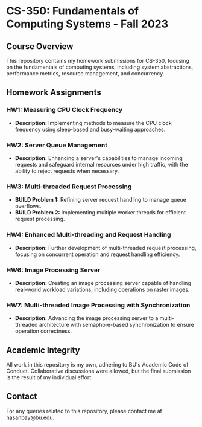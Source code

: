 # CS-350: Fundamentals of Computing Systems - Fall 2023

## Course Overview
This repository contains my homework submissions for CS-350, focusing on the fundamentals of computing systems, including system abstractions, performance metrics, resource management, and concurrency.

## Homework Assignments

### HW1: Measuring CPU Clock Frequency
- **Description:** Implementing methods to measure the CPU clock frequency using sleep-based and busy-waiting approaches.

### HW2: Server Queue Management
- **Description:** Enhancing a server's capabilities to manage incoming requests and safeguard internal resources under high traffic, with the ability to reject requests when necessary.

### HW3: Multi-threaded Request Processing
- **BUILD Problem 1:** Refining server request handling to manage queue overflows.
- **BUILD Problem 2:** Implementing multiple worker threads for efficient request processing.

### HW4: Enhanced Multi-threading and Request Handling
- **Description:** Further development of multi-threaded request processing, focusing on concurrent operation and request handling efficiency.

### HW6: Image Processing Server
- **Description:** Creating an image processing server capable of handling real-world workload variations, including operations on raster images.

### HW7: Multi-threaded Image Processing with Synchronization
- **Description:** Advancing the image processing server to a multi-threaded architecture with semaphore-based synchronization to ensure operation correctness.

## Academic Integrity
All work in this repository is my own, adhering to BU's Academic Code of Conduct. Collaborative discussions were allowed, but the final submission is the result of my individual effort.

## Contact
For any queries related to this repository, please contact me at hasanbay@bu.edu.

